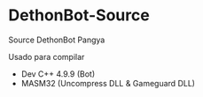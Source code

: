 # DethonBot-Source
Source DethonBot Pangya

Usado para compilar 
- Dev C++ 4.9.9 (Bot)
- MASM32 (Uncompress DLL & Gameguard DLL)

